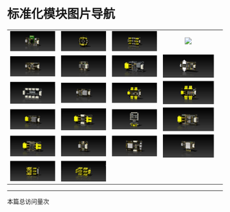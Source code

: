 # 标准化模块图片导航

<table>
    <tr>
    <td><center><a href="https://xmu-rm-hwsd-um.readthedocs.io/en/latest/Bluetooth/"><img src="../Navigation/HWSD-Bluetooth.PNG"></a>
    <td><center><a href="https://xmu-rm-hwsd-um.readthedocs.io/en/latest/CAN-Center/"><img src="../Navigation/HWSD-CAN Center.PNG"></a>
    <td><center><a href="https://xmu-rm-hwsd-um.readthedocs.io/en/latest/CAN-Cube/"><img src="../Navigation/HWSD-CAN Cube.PNG"></a>
    <td><center><a href="https://xmu-rm-hwsd-um.readthedocs.io/en/latest/Core/"><img src="../Navigation/HWSD-Core.PNG"></a>
    </tr>  
    <tr>
    <td><center><a href="https://xmu-rm-hwsd-um.readthedocs.io/en/latest/DAPLink/"><img src="../Navigation/HWSD-DAPLink.PNG"></a>
    <td><center><a href="https://xmu-rm-hwsd-um.readthedocs.io/en/latest/DBUS/"><img src="../Navigation/HWSD-DBUS.PNG"></a>
    <td><center><a href="https://xmu-rm-hwsd-um.readthedocs.io/en/latest/PowerConvert/"><img src="../Navigation/HWSD-DCDC-60V3A.PNG"></a>    
    <td><center><a href="https://xmu-rm-hwsd-um.readthedocs.io/en/latest/Detector/"><img src="../Navigation/HWSD-Detector.PNG"></a>    
    </tr>
    <tr>
    <td><center><a href="https://xmu-rm-hwsd-um.readthedocs.io/en/latest/GH2GH/"><img src="../Navigation/HWSD-GH2GH.PNG"></a>
    <td><center><a href="https://xmu-rm-hwsd-um.readthedocs.io/en/latest/Gyroscope/"><img src="../Navigation/HWSD-Gyroscope.PNG"></a>
    <td><center><a href="https://xmu-rm-hwsd-um.readthedocs.io/en/latest/H-bridge/"><img src="../Navigation/HWSD-H-bridge.PNG"></a>
    <td><center><a href="https://xmu-rm-hwsd-um.readthedocs.io/en/latest/High-Side-Switch/"><img src="../Navigation/HWSD-High-Side Switch.PNG"></a>        
    </tr>
    <tr>
    <td><center><a href="https://xmu-rm-hwsd-um.readthedocs.io/en/latest/PowerConvert/"><img src="../Navigation/HWSD-Module-36V5A.PNG"></a>
    <td><center><a href="https://xmu-rm-hwsd-um.readthedocs.io/en/latest/PowerMonitor/"><img src="../Navigation/HWSD-PowerMonitor.PNG"></a>    
    <td><center><a href="https://xmu-rm-hwsd-um.readthedocs.io/en/latest/Robotics/"><img src="../Navigation/HWSD-Robotics.PNG"></a>
    <td><center><a href="https://xmu-rm-hwsd-um.readthedocs.io/en/latest/PowerConvert/"><img src="../Navigation/HWSD-Silent-42V4A.PNG"></a>    
    </tr>
    <tr>
    <td><center><a href="https://xmu-rm-hwsd-um.readthedocs.io/en/latest/PowerProtect/"><img src="../Navigation/HWSD-SurgeSafe.PNG"></a>       
    <td><center><a href="https://xmu-rm-hwsd-um.readthedocs.io/en/latest/USB2TTL/"><img src="../Navigation/HWSD-USB2TTL.PNG"></a>
    <td><center><a href="https://xmu-rm-hwsd-um.readthedocs.io/en/latest/WiFi/"><img src="../Navigation/HWSD-WiFi-A.PNG"></a>
    <td><center><a href="https://xmu-rm-hwsd-um.readthedocs.io/en/latest/WiFi/"><img src="../Navigation/HWSD-WiFi-B.PNG"></a>      
    </tr>  
    <tr>
    <td><center><a href="https://xmu-rm-hwsd-um.readthedocs.io/en/latest/XT2XT/"><img src="../Navigation/HWSD-XT2XT-A.PNG"></a>          
    <td><center><a href="https://xmu-rm-hwsd-um.readthedocs.io/en/latest/XT2XT/"><img src="../Navigation/HWSD-XT2XT-B.PNG"></a>
    <td><center><a href=""><img src=""></a>
    <td><center><a href=""><img src=""></a>
    <td><center><a href=""><img src=""></a>        
    </tr>         
</table>

---

<script async src="//busuanzi.ibruce.info/busuanzi/2.3/busuanzi.pure.mini.js"></script>
<span id="busuanzi_container_page_pv">本篇总访问量<span id="busuanzi_value_page_pv"></span>次</span>

